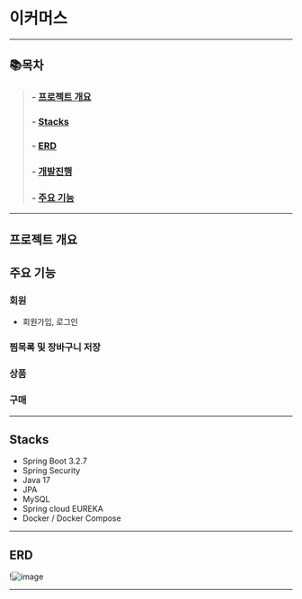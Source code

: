 # 이커머스

* * *

## 📚목차
>
>###   - [프로젝트 개요](#프로젝트-개요)
>###   - [Stacks](#Stacks)
>###   - [ERD](#ERD)
>###   - [개발진행](#개발-진행)
>###   - [주요 기능](#주요-기능)

* * *
## 프로젝트 개요  

>
>


## 주요 기능

  
 ### 회원
- 회원가입, 로그인

 
### 찜목록 및 장바구니 저장


### 상품


### 구매


* * *
## Stacks
- Spring Boot 3.2.7
- Spring Security
- Java 17
- JPA
- MySQL
- Spring cloud EUREKA
- Docker / Docker Compose

* * *

## ERD
!![image](https://github.com/user-attachments/assets/08b1ae09-752e-48bb-abc9-d0c012e95d20)



* * *


